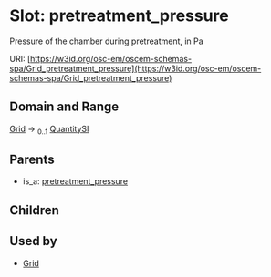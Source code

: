 
# Slot: pretreatment_pressure

Pressure of the chamber during pretreatment, in Pa

URI: [https://w3id.org/osc-em/oscem-schemas-spa/Grid_pretreatment_pressure](https://w3id.org/osc-em/oscem-schemas-spa/Grid_pretreatment_pressure)


## Domain and Range

[Grid](Grid.md) &#8594;  <sub>0..1</sub> [QuantitySI](QuantitySI.md)

## Parents

 *  is_a: [pretreatment_pressure](pretreatment_pressure.md)

## Children


## Used by

 * [Grid](Grid.md)
